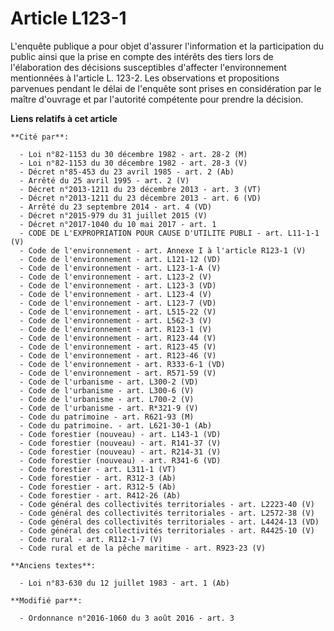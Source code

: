 # Article L123-1

L'enquête publique a pour objet d'assurer l'information et la participation du public ainsi que la prise en compte des
intérêts des tiers lors de l'élaboration des décisions susceptibles d'affecter l'environnement mentionnées à l'article L.
123-2. Les observations et propositions parvenues pendant le délai de l'enquête sont prises en considération par le maître
d'ouvrage et par l'autorité compétente pour prendre la décision.

**Liens relatifs à cet article**

	**Cité par**:

	  - Loi n°82-1153 du 30 décembre 1982 - art. 28-2 (M)
	  - Loi n°82-1153 du 30 décembre 1982 - art. 28-3 (V)
	  - Décret n°85-453 du 23 avril 1985 - art. 2 (Ab)
	  - Arrêté du 25 avril 1995 - art. 2 (V)
	  - Décret n°2013-1211 du 23 décembre 2013 - art. 3 (VT)
	  - Décret n°2013-1211 du 23 décembre 2013 - art. 6 (VD)
	  - Arrêté du 23 septembre 2014 - art. 4 (VD)
	  - Décret n°2015-979 du 31 juillet 2015 (V)
	  - Décret n°2017-1040 du 10 mai 2017 - art. 1
	  - CODE DE L'EXPROPRIATION POUR CAUSE D'UTILITE PUBLI - art. L11-1-1 (V)
	  - Code de l'environnement - art. Annexe I à l'article R123-1 (V)
	  - Code de l'environnement - art. L121-12 (VD)
	  - Code de l'environnement - art. L123-1-A (V)
	  - Code de l'environnement - art. L123-2 (V)
	  - Code de l'environnement - art. L123-3 (VD)
	  - Code de l'environnement - art. L123-4 (V)
	  - Code de l'environnement - art. L123-7 (VD)
	  - Code de l'environnement - art. L515-22 (V)
	  - Code de l'environnement - art. L562-3 (V)
	  - Code de l'environnement - art. R123-1 (V)
	  - Code de l'environnement - art. R123-44 (V)
	  - Code de l'environnement - art. R123-45 (V)
	  - Code de l'environnement - art. R123-46 (V)
	  - Code de l'environnement - art. R333-6-1 (VD)
	  - Code de l'environnement - art. R571-59 (V)
	  - Code de l'urbanisme - art. L300-2 (VD)
	  - Code de l'urbanisme - art. L300-6 (V)
	  - Code de l'urbanisme - art. L700-2 (V)
	  - Code de l'urbanisme - art. R*321-9 (V)
	  - Code du patrimoine - art. R621-93 (M)
	  - Code du patrimoine. - art. L621-30-1 (Ab)
	  - Code forestier (nouveau) - art. L143-1 (VD)
	  - Code forestier (nouveau) - art. R141-37 (V)
	  - Code forestier (nouveau) - art. R214-31 (V)
	  - Code forestier (nouveau) - art. R341-6 (VD)
	  - Code forestier - art. L311-1 (VT)
	  - Code forestier - art. R312-3 (Ab)
	  - Code forestier - art. R312-5 (Ab)
	  - Code forestier - art. R412-26 (Ab)
	  - Code général des collectivités territoriales - art. L2223-40 (V)
	  - Code général des collectivités territoriales - art. L2572-38 (V)
	  - Code général des collectivités territoriales - art. L4424-13 (VD)
	  - Code général des collectivités territoriales - art. R4425-10 (V)
	  - Code rural - art. R112-1-7 (V)
	  - Code rural et de la pêche maritime - art. R923-23 (V)

	**Anciens textes**:

	  - Loi n°83-630 du 12 juillet 1983 - art. 1 (Ab)

	**Modifié par**:

	  - Ordonnance n°2016-1060 du 3 août 2016 - art. 3
